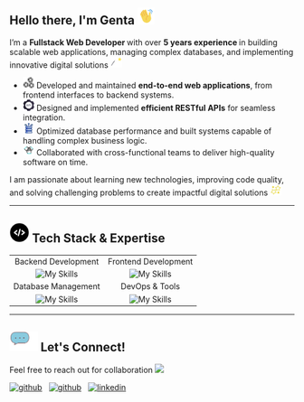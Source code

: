 ## Hello there, I'm Genta <img src="images/jake-is-unscreen.gif" width="30">

I’m a <b> Fullstack Web Developer </b> with over <b> 5 years experience </b> in building scalable web applications, managing complex databases, and implementing innovative digital solutions <img src="images/18-06-24-613-512-unscreen.gif" width="20">

- <img src="images/1c284399a50505ca9cb7642a71645bd1.gif" width="20"> Developed and maintained **end-to-end web applications**, from frontend interfaces to backend systems.  
- <img src="images/1330-rest-api-1--unscreen.gif" width="20"> Designed and implemented **efficient RESTful APIs** for seamless integration.
- <img src="images/15713002-2--unscreen.gif" width="20"> Optimized database performance and built systems capable of handling complex business logic.  
- <img src="images/15332368-2--unscreen.gif" width="20"> Collaborated with cross-functional teams to deliver high-quality software on time.  

I am passionate about learning new technologies, improving code quality, and solving challenging problems to create impactful digital solutions <img src="images/icegif-743-unscreen.gif" width="20">

---

## <img src="images/Untitled-design-unscreen.gif" width="35"> **Tech Stack & Expertise**  
|   |  |
| :---: | :---: |
| Backend Development  | Frontend Development |
| ![My Skills](https://skillicons.dev/icons?i=laravel,php,expressjs,nodejs,js,django,py)  | ![My Skills](https://skillicons.dev/icons?i=bootstrap,css,tailwind,materialui,html)  |
| Database Management  | DevOps & Tools |
| ![My Skills](https://skillicons.dev/icons?i=postgres,mysql,mongodb,firebase) | ![My Skills](https://skillicons.dev/icons?i=postman,aws,bash,debian,ubuntu,nginx,git) |

---

## <img src="images/conversation(1).gif" width="50"> **Let's Connect!**  
Feel free to reach out for collaboration <img src="images/2325474_c5d54.gif" width="20"> <br> 
<p>
    <a href="mailto:gentahp12@gmail.com" rel="nofollow noreferrer"><img src="https://img.shields.io/badge/Gmail-D14836?style=for-the-badge&logo=gmail&logoColor=white" alt="github"></a> &nbsp; <a href="https://www.gentahp.me/" rel="nofollow noreferrer"><img src="https://img.shields.io/badge/website-000000?style=for-the-badge&logo=About.me&logoColor=white" alt="github"></a> &nbsp; <a href="https://www.linkedin.com/in/gentahp" rel="nofollow noreferrer"><img src="https://img.shields.io/badge/LinkedIn-0077B5?style=for-the-badge&logo=linkedin&logoColor=white" alt="linkedin"></a>
</p>
